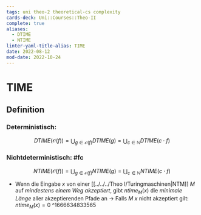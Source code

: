 ```yaml
---
tags: uni theo-2 theoretical-cs complexity
cards-deck: Uni::Courses::Theo-II
complete: true
aliases:
  - DTIME
  - NTIME
linter-yaml-title-alias: TIME
date: 2022-08-12
mod-date: 2022-10-24
---
```


# TIME

## Definition

### Deterministisch:
$$DTIME(\mathcal{O}(f))=\bigcup_{g\in\mathcal{O}(f)}DTIME(g)=\bigcup_{c\in\mathbb{N}}DTIME(c\cdot f)$$

### Nichtdeterministisch: #fc
$$NTIME(\mathcal{O}(f))=\bigcup_{g\in\mathcal{O}(f)}NTIME(g)=\bigcup_{c\in\mathbb{N}}NTIME(c\cdot f)$$
- Wenn die Eingabe $x$ von einer [[../../../Theo I/Turingmaschinen|NTM]] $M$ auf *mindestens einem Weg akzeptiert*, gibt $ntime_M(x)$ die *minimale Länge* aller akzeptierenden Pfade an
	-> Falls $M$ $x$ nicht akzeptiert gilt: $ntime_M(x) = 0$
^1666634833565
